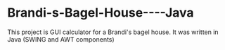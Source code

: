 # Brandi-s-Bagel-House----Java
This project is GUI calculator for a Brandi's bagel house. It was written in Java (SWING and AWT components)
